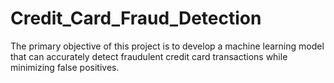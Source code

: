 # Credit_Card_Fraud_Detection
The primary objective of this project is to develop a machine learning model that can accurately detect fraudulent credit card transactions while minimizing false positives.
